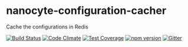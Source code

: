 # nanocyte-configuration-cacher
Cache the configurations in Redis

[![Build Status](https://travis-ci.org/octoblu/.svg?branch=master)](https://travis-ci.org/octoblu/)
[![Code Climate](https://codeclimate.com/github/octoblu//badges/gpa.svg)](https://codeclimate.com/github/octoblu/)
[![Test Coverage](https://codeclimate.com/github/octoblu//badges/coverage.svg)](https://codeclimate.com/github/octoblu/)
[![npm version](https://badge.fury.io/js/.svg)](http://badge.fury.io/js/)
[![Gitter](https://badges.gitter.im/octoblu/help.svg)](https://gitter.im/octoblu/help)
